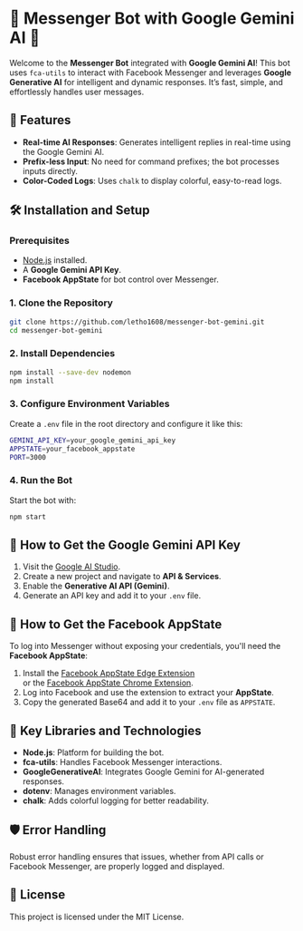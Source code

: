 # 🌟 Messenger Bot with Google Gemini AI 🌟

Welcome to the **Messenger Bot** integrated with **Google Gemini AI**! This bot uses `fca-utils` to interact with Facebook Messenger and leverages **Google Generative AI** for intelligent and dynamic responses. It’s fast, simple, and effortlessly handles user messages.

## 🚀 Features

- **Real-time AI Responses**: Generates intelligent replies in real-time using the Google Gemini AI.
- **Prefix-less Input**: No need for command prefixes; the bot processes inputs directly.
- **Color-Coded Logs**: Uses `chalk` to display colorful, easy-to-read logs.

## 🛠️ Installation and Setup

### Prerequisites

- [Node.js](https://nodejs.org/) installed.
- A **Google Gemini API Key**.
- **Facebook AppState** for bot control over Messenger.

### 1. Clone the Repository

```bash
git clone https://github.com/letho1608/messenger-bot-gemini.git
cd messenger-bot-gemini
```

### 2. Install Dependencies

```bash
npm install --save-dev nodemon
npm install
```

### 3. Configure Environment Variables

Create a `.env` file in the root directory and configure it like this:

```bash
GEMINI_API_KEY=your_google_gemini_api_key
APPSTATE=your_facebook_appstate
PORT=3000
```

### 4. Run the Bot

Start the bot with:

```bash
npm start
```

## 🧩 How to Get the **Google Gemini API Key**

1. Visit the [Google AI Studio](https://aistudio.google.com/app/apikey?hl=vi).
2. Create a new project and navigate to **API & Services**.
3. Enable the **Generative AI API (Gemini)**.
4. Generate an API key and add it to your `.env` file.

## 🔐 How to Get the **Facebook AppState**

To log into Messenger without exposing your credentials, you'll need the **Facebook AppState**:

1. Install the [Facebook AppState Edge Extension](https://microsoftedge.microsoft.com/addons/detail/c3c-ufc-utility/ghipjppkbhlomcadpjldhhcoolhpgngm)  
   or the [Facebook AppState Chrome Extension](https://chromewebstore.google.com/detail/c3c-ufc-utility/ekgmbjnloldgikngiachemodebfpkgdp).
2. Log into Facebook and use the extension to extract your **AppState**.
3. Copy the generated Base64 and add it to your `.env` file as `APPSTATE`.

## 📝 Key Libraries and Technologies

- **Node.js**: Platform for building the bot.
- **fca-utils**: Handles Facebook Messenger interactions.
- **GoogleGenerativeAI**: Integrates Google Gemini for AI-generated responses.
- **dotenv**: Manages environment variables.
- **chalk**: Adds colorful logging for better readability.

## 🛡️ Error Handling

Robust error handling ensures that issues, whether from API calls or Facebook Messenger, are properly logged and displayed.

## 📜 License

This project is licensed under the MIT License.
